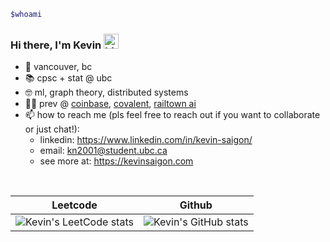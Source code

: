 ```bash
$whoami
```

### Hi there, I'm Kevin <img src="https://user-images.githubusercontent.com/1303154/88677602-1635ba80-d120-11ea-84d8-d263ba5fc3c0.gif" width="24px" alt="hi">

- 📍 vancouver, bc 
- 📚 cpsc + stat @ ubc 
- 🤓 ml, graph theory, distributed systems
- 👨‍💻 prev @ [coinbase](https://www.coinbase.com), [covalent](https://www.covalenthq.com), [railtown ai](https://www.railtown.ai)
- 📫 how to reach me (pls feel free to reach out if you want to collaborate or just chat!): 
    - linkedin: https://www.linkedin.com/in/kevin-saigon/
    - email: kn2001@student.ubc.ca
    - see more at: https://kevinsaigon.com

</br>

| Leetcode  | Github  | 
| - | - |
| ![Kevin's LeetCode stats](https://leetcode-badge-sage.vercel.app/badge/kevinsaigon2001?theme=dark) | ![Kevin's GitHub stats](https://github-readme-stats.vercel.app/api?username=kevinsaigon&show_icons=true&theme=transparent&hide_border=true&hide_rank=true)


<!--
**KevinSaigon/kevinsaigon** is a ✨ _special_ ✨ repository because its `README.md` (this file) appears on your GitHub profile.

Here are some ideas to get you started:

- 🔭 I’m currently working on ...
- 🌱 I’m currently learning ...
- 👯 I’m looking to collaborate on ...
- 🤔 I’m looking for help with ...
- 💬 Ask me about ...
- 📫 How to reach me: ...
- 😄 Pronouns: ...
- ⚡ Fun fact: ...

![LeetCode Stats](https://leetcard.jacoblin.cool/KevinSaigon2001?theme=dark&font=Source%20Code%20Pro&ext=heatmap)

| Leetcode  | Github  | Top Languages
| - | - | - |
| ![Kevin's LeetCode stats](https://leetcode-badge-sage.vercel.app/badge/kevinsaigon2001?theme=dark) | ![Kevin's GitHub stats](https://github-readme-stats.vercel.app/api?username=kevinsaigon&show_icons=true&theme=transparent&hide_border=true&hide_rank=true) | ![Top Langs](https://github-readme-stats.vercel.app/api/top-langs/?username=kevinsaigon&theme=transparent&hide_border=true&layout=compact) |


-->
